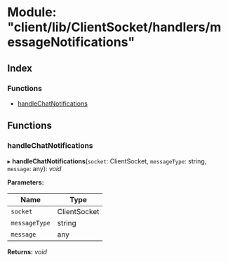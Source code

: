 
# Module: "client/lib/ClientSocket/handlers/messageNotifications"

## Index

### Functions

* [handleChatNotifications](_client_lib_clientsocket_handlers_messagenotifications_.md#handlechatnotifications)

## Functions

### <a id="handlechatnotifications" name="handlechatnotifications"></a>  handleChatNotifications

▸ **handleChatNotifications**(`socket`: ClientSocket, `messageType`: string, `message`: any): *void*

**Parameters:**

Name | Type |
------ | ------ |
`socket` | ClientSocket |
`messageType` | string |
`message` | any |

**Returns:** *void*

